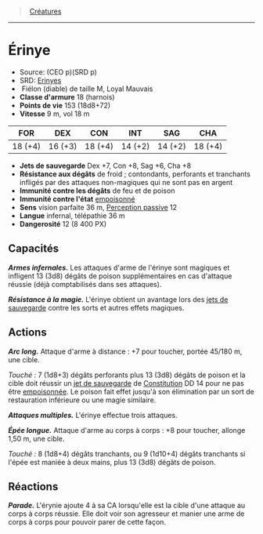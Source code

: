 ﻿---
!MonsterItem
Family: MonsterHD
Type: Fiélon (diable)
Size: M
Alignment: Loyal Mauvais
ArmorClass: 18 (harnois)
HitPoints: 153 (18d8+72)
Speed: 9 m, vol 18 m
Strength: 18 (+4)
Dexterity: 16 (+3)
Constitution: 18 (+4)
Intelligence: 14 (+2)
Wisdom: 14 (+2)
Charisma: 18 (+4)
SavingThrows: Dex +7, Con +8, Sag +6, Cha +8
DamageImmunities: de feu et de poison
ConditionImmunities: '[empoisonné](hd_conditions_empoisonne.md)'
DamageResistances: de froid ; contondants, perforants et tranchants infligés par des attaques non-magiques qui ne sont pas en argent
Senses: vision parfaite 36 m, [Perception passive](hd_abilities_dexterity_perception_passive.md) 12
Languages: infernal, télépathie 36 m
Challenge: 12 (8 400 PX)
Id: monsters_hd.md#Érinye
ParentLink: monsters_hd.md#créatures
Name: Érinye
ParentName: Créatures
NameLevel: 1
AltName: '[Erinyes](srd_monsters_erinyes.md)'
Source: (CEO p)(SRD p)
Attributes:
  Name: Érinye
  Markdown: >+
    # <!--Name-->Érinye<!--/Name-->


    - Source: <!--Source-->(CEO p)(SRD p)<!--/Source-->

    - SRD: <!--AltName-->[Erinyes](srd_monsters_erinyes.md)<!--/AltName-->

    -  <!--Type-->Fiélon (diable)<!--/Type--> de taille <!--Size-->M<!--/Size-->, <!--Alignment-->Loyal Mauvais<!--/Alignment-->

    - **Classe d'armure** <!--ArmorClass-->18 (harnois)<!--/ArmorClass-->

    - **Points de vie** <!--HitPoints-->153 (18d8+72)<!--/HitPoints-->

    - **Vitesse** <!--Speed-->9 m, vol 18 m<!--/Speed-->


    |FOR|DEX|CON|INT|SAG|CHA|

    |---|---|---|---|---|---|

    |<!--Strength-->18 (+4)<!--/Strength-->|<!--Dexterity-->16 (+3)<!--/Dexterity-->|<!--Constitution-->18 (+4)<!--/Constitution-->|<!--Intelligence-->14 (+2)<!--/Intelligence-->|<!--Wisdom-->14 (+2)<!--/Wisdom-->|<!--Charisma-->18 (+4)<!--/Charisma-->|


    - **Jets de sauvegarde** <!--SavingThrows-->Dex +7, Con +8, Sag +6, Cha +8<!--/SavingThrows-->

    - **Résistance aux dégâts** <!--DamageResistances-->de froid ; contondants, perforants et tranchants infligés par des attaques non-magiques qui ne sont pas en argent<!--/DamageResistances-->

    - **Immunité contre les dégâts** <!--DamageImmunities-->de feu et de poison<!--/DamageImmunities-->

    - **Immunité contre l'état** <!--ConditionImmunities-->[empoisonné](hd_conditions_empoisonne.md)<!--/ConditionImmunities-->

    - **Sens** <!--Senses-->vision parfaite 36 m, [Perception passive](hd_abilities_dexterity_perception_passive.md) 12<!--/Senses-->

    - **Langue** <!--Languages-->infernal, télépathie 36 m<!--/Languages-->

    - **Dangerosité** <!--Challenge-->12 (8 400 PX)<!--/Challenge-->


    ## Capacités


    **_Armes infernales._** Les attaques d'arme de l'érinye sont magiques et infligent 13 (3d8) dégâts de poison supplémentaires en cas d'attaque réussie (déjà comptabilisés dans ses attaques).


    **_Résistance à la magie._** L'érinye obtient un avantage lors des [jets de sauvegarde](hd_abilities_jets_de_sauvegarde.md) contre les sorts et autres effets magiques.


    ## Actions


    **_Arc long._** Attaque d'arme à distance : +7 pour toucher, portée 45/180 m, une cible.


    _Touché :_ 7 (1d8+3) dégâts perforants plus 13 (3d8) dégâts de poison et la cible doit réussir un [jet de sauvegarde](hd_abilities_jets_de_sauvegarde.md) de [Constitution](hd_abilities_constitution.md) DD 14 pour ne pas être [empoisonnée](hd_conditions_empoisonne.md). Le poison fait effet jusqu'à son élimination par un sort de restauration inférieure ou une magie similaire.


    **_Attaques multiples._** L'érinye effectue trois attaques.


    **_Épée longue._** Attaque d'arme au corps à corps : +8 pour toucher, allonge 1,50 m, une cible.


    _Touché :_ 8 (1d8+4) dégâts tranchants, ou 9 (1d10+4) dégâts tranchants si l'épée est maniée à deux mains, plus 13 (3d8) dégâts de poison.


    ## Réactions


    **_Parade._** L'érynie ajoute 4 à sa CA lorsqu'elle est la cible d'une attaque au corps à corps réussie. Elle doit voir son agresseur et manier une arme de corps à corps pour pouvoir parer de cette façon.

  Source: (CEO p)(SRD p)
  AltName: '[Erinyes](srd_monsters_erinyes.md)'
  Type: Fiélon (diable)
  Size: M
  Alignment: Loyal Mauvais
  ArmorClass: 18 (harnois)
  HitPoints: 153 (18d8+72)
  Speed: 9 m, vol 18 m
  Strength: 18 (+4)
  Dexterity: 16 (+3)
  Constitution: 18 (+4)
  Intelligence: 14 (+2)
  Wisdom: 14 (+2)
  Charisma: 18 (+4)
  SavingThrows: Dex +7, Con +8, Sag +6, Cha +8
  DamageResistances: de froid ; contondants, perforants et tranchants infligés par des attaques non-magiques qui ne sont pas en argent
  DamageImmunities: de feu et de poison
  ConditionImmunities: '[empoisonné](hd_conditions_empoisonne.md)'
  Senses: vision parfaite 36 m, [Perception passive](hd_abilities_dexterity_perception_passive.md) 12
  Languages: infernal, télépathie 36 m
  Challenge: 12 (8 400 PX)
AttributesDictionary: >+
  Name: Érinye

  Markdown: >+

    # <!--Name-->Érinye<!--/Name-->





    - Source: <!--Source-->(CEO p)(SRD p)<!--/Source-->



    - SRD: <!--AltName-->[Erinyes](srd_monsters_erinyes.md)<!--/AltName-->



    -  <!--Type-->Fiélon (diable)<!--/Type--> de taille <!--Size-->M<!--/Size-->, <!--Alignment-->Loyal Mauvais<!--/Alignment-->



    - **Classe d'armure** <!--ArmorClass-->18 (harnois)<!--/ArmorClass-->



    - **Points de vie** <!--HitPoints-->153 (18d8+72)<!--/HitPoints-->



    - **Vitesse** <!--Speed-->9 m, vol 18 m<!--/Speed-->





    |FOR|DEX|CON|INT|SAG|CHA|



    |---|---|---|---|---|---|



    |<!--Strength-->18 (+4)<!--/Strength-->|<!--Dexterity-->16 (+3)<!--/Dexterity-->|<!--Constitution-->18 (+4)<!--/Constitution-->|<!--Intelligence-->14 (+2)<!--/Intelligence-->|<!--Wisdom-->14 (+2)<!--/Wisdom-->|<!--Charisma-->18 (+4)<!--/Charisma-->|





    - **Jets de sauvegarde** <!--SavingThrows-->Dex +7, Con +8, Sag +6, Cha +8<!--/SavingThrows-->



    - **Résistance aux dégâts** <!--DamageResistances-->de froid ; contondants, perforants et tranchants infligés par des attaques non-magiques qui ne sont pas en argent<!--/DamageResistances-->



    - **Immunité contre les dégâts** <!--DamageImmunities-->de feu et de poison<!--/DamageImmunities-->



    - **Immunité contre l'état** <!--ConditionImmunities-->[empoisonné](hd_conditions_empoisonne.md)<!--/ConditionImmunities-->



    - **Sens** <!--Senses-->vision parfaite 36 m, [Perception passive](hd_abilities_dexterity_perception_passive.md) 12<!--/Senses-->



    - **Langue** <!--Languages-->infernal, télépathie 36 m<!--/Languages-->



    - **Dangerosité** <!--Challenge-->12 (8 400 PX)<!--/Challenge-->





    ## Capacités





    **_Armes infernales._** Les attaques d'arme de l'érinye sont magiques et infligent 13 (3d8) dégâts de poison supplémentaires en cas d'attaque réussie (déjà comptabilisés dans ses attaques).





    **_Résistance à la magie._** L'érinye obtient un avantage lors des [jets de sauvegarde](hd_abilities_jets_de_sauvegarde.md) contre les sorts et autres effets magiques.





    ## Actions





    **_Arc long._** Attaque d'arme à distance : +7 pour toucher, portée 45/180 m, une cible.





    _Touché :_ 7 (1d8+3) dégâts perforants plus 13 (3d8) dégâts de poison et la cible doit réussir un [jet de sauvegarde](hd_abilities_jets_de_sauvegarde.md) de [Constitution](hd_abilities_constitution.md) DD 14 pour ne pas être [empoisonnée](hd_conditions_empoisonne.md). Le poison fait effet jusqu'à son élimination par un sort de restauration inférieure ou une magie similaire.





    **_Attaques multiples._** L'érinye effectue trois attaques.





    **_Épée longue._** Attaque d'arme au corps à corps : +8 pour toucher, allonge 1,50 m, une cible.





    _Touché :_ 8 (1d8+4) dégâts tranchants, ou 9 (1d10+4) dégâts tranchants si l'épée est maniée à deux mains, plus 13 (3d8) dégâts de poison.





    ## Réactions





    **_Parade._** L'érynie ajoute 4 à sa CA lorsqu'elle est la cible d'une attaque au corps à corps réussie. Elle doit voir son agresseur et manier une arme de corps à corps pour pouvoir parer de cette façon.



  Source: (CEO p)(SRD p)

  AltName: '[Erinyes](srd_monsters_erinyes.md)'

  Type: Fiélon (diable)

  Size: M

  Alignment: Loyal Mauvais

  ArmorClass: 18 (harnois)

  HitPoints: 153 (18d8+72)

  Speed: 9 m, vol 18 m

  Strength: 18 (+4)

  Dexterity: 16 (+3)

  Constitution: 18 (+4)

  Intelligence: 14 (+2)

  Wisdom: 14 (+2)

  Charisma: 18 (+4)

  SavingThrows: Dex +7, Con +8, Sag +6, Cha +8

  DamageResistances: de froid ; contondants, perforants et tranchants infligés par des attaques non-magiques qui ne sont pas en argent

  DamageImmunities: de feu et de poison

  ConditionImmunities: '[empoisonné](hd_conditions_empoisonne.md)'

  Senses: vision parfaite 36 m, [Perception passive](hd_abilities_dexterity_perception_passive.md) 12

  Languages: infernal, télépathie 36 m

  Challenge: 12 (8 400 PX)

---
> [Créatures](hd_monsters.md)

---

# Érinye

- Source: (CEO p)(SRD p)
- SRD: [Erinyes](srd_monsters_erinyes.md)
-  Fiélon (diable) de taille M, Loyal Mauvais
- **Classe d'armure** 18 (harnois)
- **Points de vie** 153 (18d8+72)
- **Vitesse** 9 m, vol 18 m

|FOR|DEX|CON|INT|SAG|CHA|
|---|---|---|---|---|---|
|18 (+4)|16 (+3)|18 (+4)|14 (+2)|14 (+2)|18 (+4)|

- **Jets de sauvegarde** Dex +7, Con +8, Sag +6, Cha +8
- **Résistance aux dégâts** de froid ; contondants, perforants et tranchants infligés par des attaques non-magiques qui ne sont pas en argent
- **Immunité contre les dégâts** de feu et de poison
- **Immunité contre l'état** [empoisonné](hd_conditions_empoisonne.md)
- **Sens** vision parfaite 36 m, [Perception passive](hd_abilities_dexterity_perception_passive.md) 12
- **Langue** infernal, télépathie 36 m
- **Dangerosité** 12 (8 400 PX)

## Capacités

**_Armes infernales._** Les attaques d'arme de l'érinye sont magiques et infligent 13 (3d8) dégâts de poison supplémentaires en cas d'attaque réussie (déjà comptabilisés dans ses attaques).

**_Résistance à la magie._** L'érinye obtient un avantage lors des [jets de sauvegarde](hd_abilities_jets_de_sauvegarde.md) contre les sorts et autres effets magiques.

## Actions

**_Arc long._** Attaque d'arme à distance : +7 pour toucher, portée 45/180 m, une cible.

_Touché :_ 7 (1d8+3) dégâts perforants plus 13 (3d8) dégâts de poison et la cible doit réussir un [jet de sauvegarde](hd_abilities_jets_de_sauvegarde.md) de [Constitution](hd_abilities_constitution.md) DD 14 pour ne pas être [empoisonnée](hd_conditions_empoisonne.md). Le poison fait effet jusqu'à son élimination par un sort de restauration inférieure ou une magie similaire.

**_Attaques multiples._** L'érinye effectue trois attaques.

**_Épée longue._** Attaque d'arme au corps à corps : +8 pour toucher, allonge 1,50 m, une cible.

_Touché :_ 8 (1d8+4) dégâts tranchants, ou 9 (1d10+4) dégâts tranchants si l'épée est maniée à deux mains, plus 13 (3d8) dégâts de poison.

## Réactions

**_Parade._** L'érynie ajoute 4 à sa CA lorsqu'elle est la cible d'une attaque au corps à corps réussie. Elle doit voir son agresseur et manier une arme de corps à corps pour pouvoir parer de cette façon.

